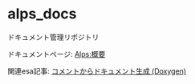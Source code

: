 # alps_docs

ドキュメント管理リポジトリ

ドキュメントページ: [Alps:概要](https://shinshu-alps.github.io/alps_docs/)

関連esa記事: [コメントからドキュメント生成 (Doxygen)](https://roblab-shinshu.esa.io/posts/1936)

